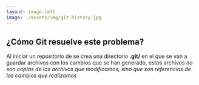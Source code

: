 ```yaml
---
layout: image-left
image: ./assets/img/git-history.jpg
---
```


<div class="flex h-full flex-col items-center justify-center gap-4">

## ¿Cómo Git resuelve este problema?

Al iniciar un repositorio de se crea una directorio **.git/** en el que se van a guardar archivos con los cambios que se han generado, estos archivos *no son copias de los archivos que modificamos, sino que son referencias de los cambios que realizamos*

</div>